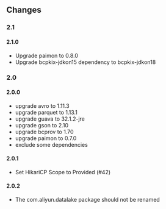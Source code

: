 ## Changes

### 2.1
#### 2.1.0
- Upgrade paimon to 0.8.0
- Upgrade bcpkix-jdkon15 dependency to bcpkix-jdkon18
### 2.0
#### 2.0.0
- upgrade avro to 1.11.3
- upgrade parquet to 1.13.1
- upgrade guava to 32.1.2-jre
- upgrade gson to 2.10
- upgrade bcprov to 1.70
- upgrade paimon to 0.7.0
- exclude some dependencies

#### 2.0.1
- Set HikariCP Scope to Provided (#42)

#### 2.0.2
- The com.aliyun.datalake package should not be renamed
